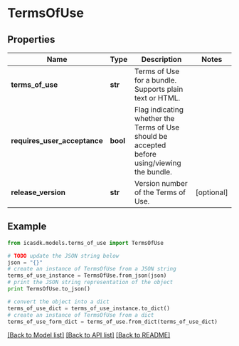 # TermsOfUse


## Properties
Name | Type | Description | Notes
------------ | ------------- | ------------- | -------------
**terms_of_use** | **str** | Terms of Use for a bundle. Supports plain text or HTML. | 
**requires_user_acceptance** | **bool** | Flag indicating whether the Terms of Use should be accepted before using/viewing the bundle. | 
**release_version** | **str** | Version number of the Terms of Use. | [optional] 

## Example

```python
from icasdk.models.terms_of_use import TermsOfUse

# TODO update the JSON string below
json = "{}"
# create an instance of TermsOfUse from a JSON string
terms_of_use_instance = TermsOfUse.from_json(json)
# print the JSON string representation of the object
print TermsOfUse.to_json()

# convert the object into a dict
terms_of_use_dict = terms_of_use_instance.to_dict()
# create an instance of TermsOfUse from a dict
terms_of_use_form_dict = terms_of_use.from_dict(terms_of_use_dict)
```
[[Back to Model list]](../README.md#documentation-for-models) [[Back to API list]](../README.md#documentation-for-api-endpoints) [[Back to README]](../README.md)


